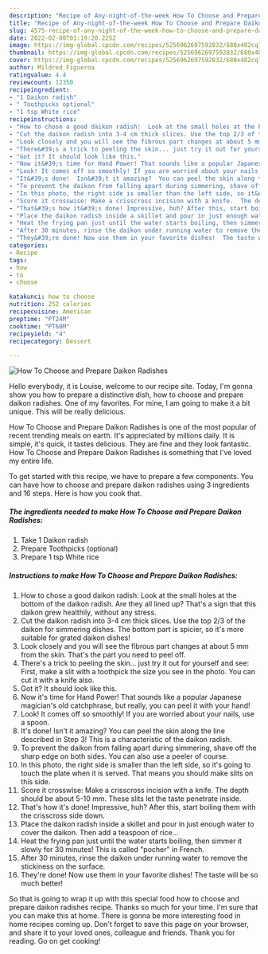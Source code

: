 ```yaml
---
description: "Recipe of Any-night-of-the-week How To Choose and Prepare Daikon Radishes"
title: "Recipe of Any-night-of-the-week How To Choose and Prepare Daikon Radishes"
slug: 4575-recipe-of-any-night-of-the-week-how-to-choose-and-prepare-daikon-radishes
date: 2022-02-08T01:19:20.225Z
image: https://img-global.cpcdn.com/recipes/5256962697592832/680x482cq70/how-to-choose-and-prepare-daikon-radishes-recipe-main-photo.jpg
thumbnail: https://img-global.cpcdn.com/recipes/5256962697592832/680x482cq70/how-to-choose-and-prepare-daikon-radishes-recipe-main-photo.jpg
cover: https://img-global.cpcdn.com/recipes/5256962697592832/680x482cq70/how-to-choose-and-prepare-daikon-radishes-recipe-main-photo.jpg
author: Mildred Figueroa
ratingvalue: 4.4
reviewcount: 12350
recipeingredient:
- "1 Daikon radish"
- " Toothpicks optional"
- "1 tsp White rice"
recipeinstructions:
- "How to chose a good daikon radish:  Look at the small holes at the bottom of the daikon radish. Are they all lined up? That&#39;s a sign that this daikon grew healthily, without any stress."
- "Cut the daikon radish into 3-4 cm thick slices. Use the top 2/3 of the daikon for simmering dishes.  The bottom part is spicier, so it&#39;s more suitable for grated daikon dishes!"
- "Look closely and you will see the fibrous part changes at about 5 mm from the skin. That&#39;s the part you need to peel off."
- "There&#39;s a trick to peeling the skin... just try it out for yourself and see: First, make a slit with a toothpick the size you see in the photo.  You can cut it with a knife also."
- "Got it? It should look like this."
- "Now it&#39;s time for Hand Power! That sounds like a popular Japanese magician&#39;s old catchphrase, but really, you can peel it with your hand!"
- "Look! It comes off so smoothly! If you are worried about your nails, use a spoon."
- "It&#39;s done!  Isn&#39;t it amazing?  You can peel the skin along the line described in Step 3!  This is a characteristic of the daikon radish."
- "To prevent the daikon from falling apart during simmering, shave off the sharp edge on both sides.  You can also use a peeler of course."
- "In this photo, the right side is smaller than the left side, so it&#39;s going to touch the plate when it is served. That means you should make slits on this side."
- "Score it crosswise: Make a crisscross incision with a knife.  The depth should be about 5-10 mm.  These slits let the taste penetrate inside."
- "That&#39;s how it&#39;s done! Impressive, huh? After this, start boiling them with the crisscross side down."
- "Place the daikon radish inside a skillet and pour in just enough water to cover the daikon. Then add a teaspoon of rice..."
- "Heat the frying pan just until the water starts boiling, then simmer it slowly for 30 minutes!  This is called &#34;pocher&#34; in French."
- "After 30 minutes, rinse the daikon under running water to remove the stickiness on the surface."
- "They&#39;re done! Now use them in your favorite dishes!  The taste will be so much better!"
categories:
- Recipe
tags:
- how
- to
- choose

katakunci: how to choose 
nutrition: 252 calories
recipecuisine: American
preptime: "PT24M"
cooktime: "PT60M"
recipeyield: "4"
recipecategory: Dessert

---
```



![How To Choose and Prepare Daikon Radishes](https://img-global.cpcdn.com/recipes/5256962697592832/680x482cq70/how-to-choose-and-prepare-daikon-radishes-recipe-main-photo.jpg)

Hello everybody, it is Louise, welcome to our recipe site. Today, I'm gonna show you how to prepare a distinctive dish, how to choose and prepare daikon radishes. One of my favorites. For mine, I am going to make it a bit unique. This will be really delicious.



How To Choose and Prepare Daikon Radishes is one of the most popular of recent trending meals on earth. It's appreciated by millions daily. It is simple, it's quick, it tastes delicious. They are fine and they look fantastic. How To Choose and Prepare Daikon Radishes is something that I've loved my entire life.


To get started with this recipe, we have to prepare a few components. You can have how to choose and prepare daikon radishes using 3 ingredients and 16 steps. Here is how you cook that.

<!--inarticleads1-->

##### The ingredients needed to make How To Choose and Prepare Daikon Radishes:

1. Take 1 Daikon radish
1. Prepare  Toothpicks (optional)
1. Prepare 1 tsp White rice




<!--inarticleads2-->

##### Instructions to make How To Choose and Prepare Daikon Radishes:

1. How to chose a good daikon radish:  Look at the small holes at the bottom of the daikon radish. Are they all lined up? That&#39;s a sign that this daikon grew healthily, without any stress.
1. Cut the daikon radish into 3-4 cm thick slices. Use the top 2/3 of the daikon for simmering dishes.  The bottom part is spicier, so it&#39;s more suitable for grated daikon dishes!
1. Look closely and you will see the fibrous part changes at about 5 mm from the skin. That&#39;s the part you need to peel off.
1. There&#39;s a trick to peeling the skin... just try it out for yourself and see: First, make a slit with a toothpick the size you see in the photo.  You can cut it with a knife also.
1. Got it? It should look like this.
1. Now it&#39;s time for Hand Power! That sounds like a popular Japanese magician&#39;s old catchphrase, but really, you can peel it with your hand!
1. Look! It comes off so smoothly! If you are worried about your nails, use a spoon.
1. It&#39;s done!  Isn&#39;t it amazing?  You can peel the skin along the line described in Step 3!  This is a characteristic of the daikon radish.
1. To prevent the daikon from falling apart during simmering, shave off the sharp edge on both sides.  You can also use a peeler of course.
1. In this photo, the right side is smaller than the left side, so it&#39;s going to touch the plate when it is served. That means you should make slits on this side.
1. Score it crosswise: Make a crisscross incision with a knife.  The depth should be about 5-10 mm.  These slits let the taste penetrate inside.
1. That&#39;s how it&#39;s done! Impressive, huh? After this, start boiling them with the crisscross side down.
1. Place the daikon radish inside a skillet and pour in just enough water to cover the daikon. Then add a teaspoon of rice...
1. Heat the frying pan just until the water starts boiling, then simmer it slowly for 30 minutes!  This is called &#34;pocher&#34; in French.
1. After 30 minutes, rinse the daikon under running water to remove the stickiness on the surface.
1. They&#39;re done! Now use them in your favorite dishes!  The taste will be so much better!




So that is going to wrap it up with this special food how to choose and prepare daikon radishes recipe. Thanks so much for your time. I'm sure that you can make this at home. There is gonna be more interesting food in home recipes coming up. Don't forget to save this page on your browser, and share it to your loved ones, colleague and friends. Thank you for reading. Go on get cooking!
